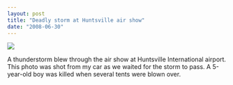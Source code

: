 ```yaml
---
layout: post
title: "Deadly storm at Huntsville air show"
date: "2008-06-30"
---
```


![](images/huntsville-air-show.jpg)

A thunderstorm blew through the air show at Huntsville International airport. This photo was shot from my car as we waited for the storm to pass. A 5-year-old boy was killed when several tents were blown over.
